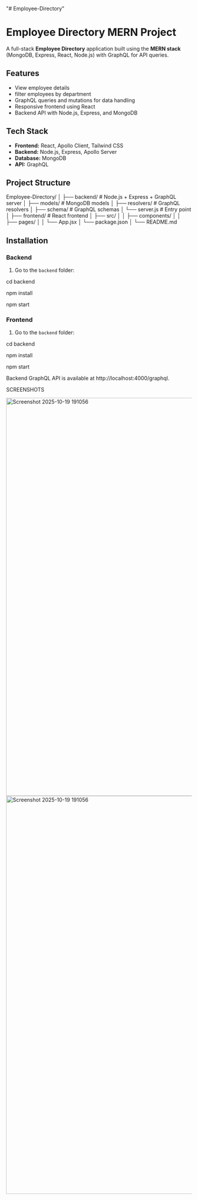 "# Employee-Directory" 
# Employee Directory MERN Project

A full-stack **Employee Directory** application built using the **MERN stack** (MongoDB, Express, React, Node.js) with GraphQL for API queries.

## Features

- View employee details
- filter employees by department
- GraphQL queries and mutations for data handling
- Responsive frontend using React
- Backend API with Node.js, Express, and MongoDB

## Tech Stack

- **Frontend:** React, Apollo Client, Tailwind CSS 
- **Backend:** Node.js, Express, Apollo Server
- **Database:** MongoDB
- **API:** GraphQL

## Project Structure


Employee-Directory/
│
├── backend/ # Node.js + Express + GraphQL server
│ ├── models/ # MongoDB models
│ ├── resolvers/ # GraphQL resolvers
│ ├── schema/ # GraphQL schemas
│ └── server.js # Entry point
│
├── frontend/ # React frontend
│ ├── src/
│ │ ├── components/
│ │ ├── pages/
│ │ └── App.jsx
│ └── package.json
│
└── README.md



## Installation

### Backend

1. Go to the `backend` folder:


cd backend

npm install

npm start


### Frontend

1. Go to the `backend` folder:


cd backend

npm install

npm start

Backend GraphQL API is available at http://localhost:4000/graphql.

SCREENSHOTS

<img width="1920" height="1080" alt="Screenshot 2025-10-19 191056" src="https://github.com/user-attachments/assets/e32c56bf-02b8-4362-b365-f4485f948a02" />

<img width="1920" height="1080" alt="Screenshot 2025-10-19 191056" src="https://github.com/user-attachments/assets/05b9d55b-7548-4916-b96c-6363c1b25482" />

